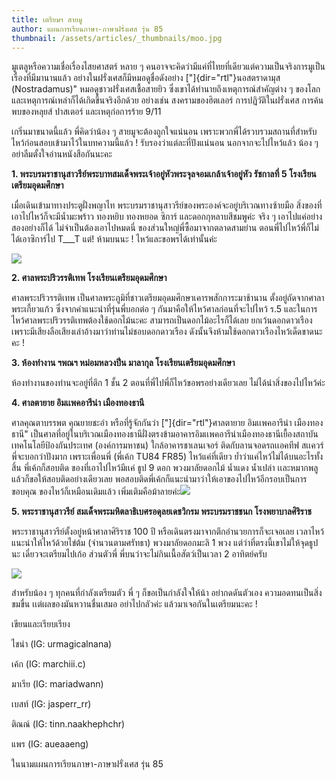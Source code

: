 ```yaml
---
title: เตรียมฯ สายมู
author: แผนการเรียนภาษา-ภาษาฝรั่งเศส รุ่น 85
thumbnail: /assets/articles/_thumbnails/moo.jpg
---
```


มูเตลูหรือความเชื่อเรื่องไสยศาสตร์ หลาย ๆ
คนอาจจะคิดว่ามีแค่ที่ไทยที่เดียวแต่ความเป็นจริงการมูเป็นเรื่องที่มีมานานแล้ว
อย่างในฝรั่งเศสก็มีหมอดูชื่อดังอย่าง ["]{dir="rtl"}นอสตราดามุส
(Nostradamus)" หมอดูชาวฝรั่งเศสเชื้อสายยิว
ซึ่งเขาได้ทำนายถึงเหตุการณ์สำคัญต่าง ๆ
ของโลกและเหตุการณ์เหล่าก็ได้เกิดขึ้นจริงอีกด้วย อย่างเช่น
สงครามของฮิตเลอร์ การปฎิวัติในฝรั่งเศส การค้นพบของหลุยส์ ปาสเตอร์
และเหตุก่อการร้าย 9/11

เกริ่นมาขนาดนี้แล้ว พี่คิดว่าน้อง ๆ สายมูจะต้องถูกใจแน่นอน
เพราะพวกพี่ได้รวบรวมสถานที่สำหรับไหว้ก่อนสอบเข้ามาไว้ในบทความนี้แล้ว !
รับรองว่าแต่ละที่ปังแน่นอน นอกจากจะไปไหว้แล้ว น้อง ๆ
อย่าลืมตั้งใจอ่านหนังสือกันนะคะ

**1.
พระบรมราชานุสาวรีย์พระบาทสมเด็จพระเจ้าอยู่หัวพระจุลจอมเกล้าเจ้าอยู่หัว
รัชกาลที่ 5 โรงเรียนเตรียมอุดมศึกษา**

เมื่อเดินเข้ามาทางประตูฝั่งพญาไท
พระบรมราชานุสาวรีย์ของพระองค์จะอยู่บริเวณทางซ้ายมือ
สิ่งของที่เอาไปไหว้ก็จะมีน้ำมะพร้าว ทองหยิบ ทองหยอด ซิการ์
และดอกกุหลาบสีชมพูค่ะ จริง ๆ เอาไปแค่อย่างสองอย่างก็ได้
ไม่จำเป็นต้องเอาไปหมดนี่ ของส่วนใหญ่พี่ซื้อมาจากตลาดสามย่าน
ตอนพี่ไปไหว้พี่ก็ไม่ได้เอาซิการ์ไป T\_\_\_T แต่! ห้ามบนนะ !
ไหว้และขอพรได้เท่านั้นค่ะ

![](/assets/articles/เตรียมฯ-สายมู/media/image1.jpeg)


**2. ศาลพระปริวรรติเทพ โรงเรียนเตรียมอุดมศึกษา**

ศาลพระปริวรรติเทพ
เป็นศาลพระภูมิที่ชาวเตรียมอุดมศึกษาเคารพสักการะมาช้านาน
ตั้งอยู่ถัดจากศาลาพระเกี้ยวแก้ว ซึ่งจากคำแนะนำที่รุ่นพี่บอกต่อ ๆ
กันมาคือให้ไหว้ศาลก่อนที่จะไปไหว้ ร.5
และในการไหว้ศาลพระปริวรรติเทพต้องใช้ดอกไม้นะคะ
สามารถเป็นดอกไม้อะไรก็ได้เลย ยกเว้นดอกดาวเรือง
เพราะมีเสียงลือเสียงเล่าอ้างมาว่าท่านไม่ชอบดอกดาวเรือง
ดังนั้นจึงห้ามใช้ดอกดาวเรืองไหว้เด็ดขาดนะคะ !

**3. ห้องทำงาน ฯพณฯ หม่อมหลวงปิ่น มาลากุล โรงเรียนเตรียมอุดมศึกษา**

ห้องทำงานของท่านจะอยู่ที่ตึก 1 ชั้น 2
ตอนที่พี่ไปพี่ก็ไหว้ขอพรอย่างเดียวเลย ไม่ได้นำสิ่งของไปไหว้ค่ะ

**4. ศาลตายาย อิมเเพคอารีน่า เมืองทองธานี**

ศาลคุณตาบรรพต คุณยายชะอำ หรือที่รู้จักกันว่า ["]{dir="rtl"}ศาลตายาย
อิมเเพคอารีน่า เมืองทองธานี"
เป็นศาลที่อยู่ในบริเวณเมืองทองธานีฝั่งตรงข้ามอาคารอิมเเพคอารีน่าเมืองทองธานีเยื้องสถาบันเทคโนโลยีป้องกันประเทศ
(องค์การมหาชน) ใกล้อาคารชาเลนเจอร์ ติดกับลานจอดรถเเอคทีฟ สเเควร์
พี่จะบอกว่าปังมาก เพราะเพื่อนพี่ (พี่เค้ก TU84 FR85) ไหว้แค่ที่เดียว
ย้ำว่าแค่ไหว้ไม่ได้บนอะไรทั้งสิ้น พี่เค้กก็สอบติด ของที่เอาไปไหว้มีเเค่
ธูป 9 ดอก พวงมาลัยดอกไม้ น้ำแดง น้ำเปล่า เเละหมากพลู
แล้วก็ขอให้สอบติดอย่างเดียวเลย
พอสอบติดพี่เค้กก็แนะนำมาว่าให้เอาของไปไหว้อีกรอบเป็นการขอบคุณ
ของไหว้ก็เหมือนเดิมแล้ว
เพิ่มเติมคือม้าลายค่ะ![](/assets/articles/เตรียมฯ-สายมู/media/image2.jpeg)


**5. พระราชานุสาวรีย์ สมเด็จพระมหิตลาธิเบศรอดุลยเดชวิกรม พระบรมราชชนก
โรงพยาบาลศิริราช**

พระราชานุสาวรีย์ตั้งอยู่หน้าศาลาศิริราช 100 ปี
หรือเดินตรงมาจากตึกอำนวยการก็จะเจอเลย เวลาไหว้แนะนำให้ไหว้ด้วยไข่ต้ม
(จำนวนตามศรัทธา) พวงมาลัยดอกมะลิ 1 พวง แต่ว่าที่ตรงนี้เขาไม่ให้จุดธูปนะ
เดี๋ยวจะเตรียมไปเก้อ ส่วนตัวพี่ พี่บนว่าจะไม่กินเนื้อสัตว์เป็นเวลา 2
อาทิตย์ครับ

![](/assets/articles/เตรียมฯ-สายมู/media/image3.jpeg)


สำหรับน้อง ๆ ทุกคนที่กำลังเตรียมตัว พี่ ๆ ก็ขอเป็นกำลังใจให้น้า
อย่ากดดันตัวเอง ความอดทนเป็นสิ่งขมขื่น เเต่ผลของมันหวานชื่นเสมอ
อย่าไปกลัวค่ะ แล้วมาเจอกันในเตรียมนะคะ !

เขียนและเรียบเรียง

ไชน่า (IG: urmagicalnana)

เค้ก (IG: marchiii.c)

มาเรีย (IG: mariadwann)

เบสท์ (IG: jasperr_rr)

ติณณ์ (IG: tinn.naakhephchr)

แพร (IG: aueaaeng)

ในนามแผนการเรียนภาษา-ภาษาฝรั่งเศส รุ่น 85
